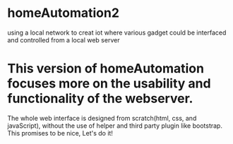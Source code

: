 # homeAutomation2
using a local network to creat iot where various gadget could be interfaced and controlled from a local web server
# This version of homeAutomation focuses more on the usability and functionality of the webserver. 
The whole web interface is designed from scratch(html, css, and javaScript), without the use of helper and third party plugin like bootstrap.
This promises to be nice, Let's do it!
